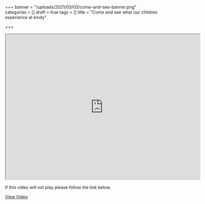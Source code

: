 +++
banner = "/uploads/2021/03/03/come-and-see-banner.png"
categories = []
draft = true
tags = []
title = "Come and see what our children experience at kindy"

+++
<iframe src="https://drive.google.com/file/d/1FRfX1hKV83QS-stYSxzGKnDHAvzIu6Tn/preview" width="640" height="480" allowfullscreen></iframe>

If this video will not play please follow the link below.

<a href="https://drive.google.com/file/d/1FRfX1hKV83QS-stYSxzGKnDHAvzIu6Tn/view?usp=sharing"> View Video </a>